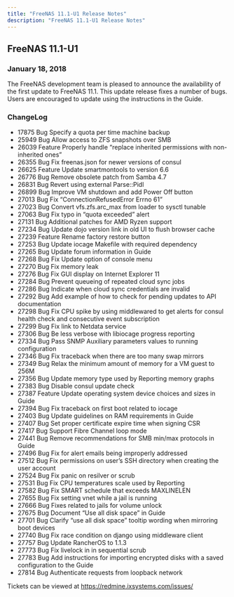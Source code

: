 ```yaml
---
title: "FreeNAS 11.1-U1 Release Notes"
description: "FreeNAS 11.1-U1 Release Notes"
---
```


## FreeNAS 11.1-U1

### January 18, 2018

The FreeNAS development team is pleased to announce the availability of the first update to FreeNAS 11.1. This update release fixes a number of bugs. Users are encouraged to update using the instructions in the Guide.

### ChangeLog

+ 17875	Bug	Specify a quota per time machine backup
+ 25949	Bug	Allow access to ZFS snapshots over SMB
+ 26039	Feature	Properly handle “replace inherited permissions with non-inherited ones”
+ 26355	Bug	Fix freenas.json for newer versions of consul
+ 26625	Feature	Update smartmontools to version 6.6
+ 26776	Bug	Remove obsolete patch from Samba 4.7
+ 26831	Bug	Revert using external Parse::Pidl
+ 26899	Bug	Improve VM shutdown and add Power Off button
+ 27013	Bug	Fix “ConnectionRefusedError Errno 61”
+ 27023	Bug	Convert vfs.zfs.arc_max from loader to sysctl tunable
+ 27063	Bug	Fix typo in “quota exceeded” alert
+ 27131	Bug	Additional patches for AMD Ryzen support
+ 27234	Bug	Update dojo version link in old UI to flush browser cache
+ 27239	Feature	Rename factory restore button
+ 27253	Bug	Update iocage Makefile with required dependency
+ 27265	Bug	Update forum information in Guide
+ 27268	Bug	Fix Update option of console menu
+ 27270	Bug	Fix memory leak
+ 27276	Bug	Fix GUI display on Internet Explorer 11
+ 27284	Bug	Prevent queueing of repeated cloud sync jobs
+ 27286	Bug	Indicate when cloud sync credentials are invalid
+ 27292	Bug	Add example of how to check for pending updates to API documentation
+ 27298	Bug	Fix CPU spike by using middlewared to get alerts for consul health check and consecutive event subscription
+ 27299	Bug	Fix link to Netdata service
+ 27306	Bug	Be less verbose with libiocage progress reporting
+ 27334	Bug	Pass SNMP Auxiliary parameters values to running configuration
+ 27346	Bug	Fix traceback when there are too many swap mirrors
+ 27349	Bug	Relax the minimum amount of memory for a VM guest to 256M
+ 27356	Bug	Update memory type used by Reporting memory graphs
+ 27383	Bug	Disable consul update check
+ 27387	Feature	Update operating system device choices and sizes in Guide
+ 27394	Bug	Fix traceback on first boot related to iocage
+ 27403	Bug	Update guidelines on RAM requirements in Guide
+ 27407	Bug	Set proper certificate expire time when signing CSR
+ 27417	Bug	Support Fibre Channel loop mode
+ 27441	Bug	Remove recommendations for SMB min/max protocols in Guide
+ 27496	Bug	Fix for alert emails being improperly addressed
+ 27512	Bug	Fix permissions on user’s SSH directory when creating the user account
+ 27524	Bug	Fix panic on resilver or scrub
+ 27531	Bug	Fix CPU temperatures scale used by Reporting
+ 27582	Bug	Fix SMART schedule that exceeds MAXLINELEN
+ 27655	Bug	Fix setting vnet while a jail is running
+ 27666	Bug	Fixes related to jails for volume unlock
+ 27675	Bug	Document “Use all disk space” in Guide
+ 27701	Bug	Clarify “use all disk space” tooltip wording when mirroring boot devices
+ 27740	Bug	Fix race condition on django using middleware client
+ 27757	Bug	Update RancherOS to 1.1.3
+ 27773	Bug	Fix livelock in in sequential scrub
+ 27783	Bug	Add instructions for importing encrypted disks with a saved configuration to the Guide
+ 27814	Bug	Authenticate requests from loopback network

Tickets can be viewed at https://redmine.ixsystems.com/issues/